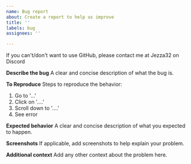 ```yaml
---
name: Bug report
about: Create a report to help us improve
title: ''
labels: bug
assignees: ''

---
```


If you can't/don't want to use GitHub, please contact me at Jezza32 on Discord

**Describe the bug**
A clear and concise description of what the bug is.

**To Reproduce**
Steps to reproduce the behavior:
1. Go to '...'
2. Click on '....'
3. Scroll down to '....'
4. See error

**Expected behavior**
A clear and concise description of what you expected to happen.

**Screenshots**
If applicable, add screenshots to help explain your problem.

**Additional context**
Add any other context about the problem here.
